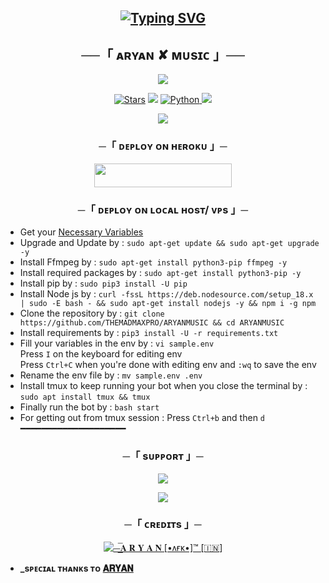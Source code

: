 <h2 align="center">
    
[![Typing SVG](https://readme-typing-svg.herokuapp.com/?lines=ᴡᴇʟᴄᴏᴍᴇ+ᴛᴏ+ᴀʀʏᴀɴ+✘+ᴍᴜsɪᴄ)](https://github.com/THEMADMAXPRO/ARYANMUSIC)

<h2 align="center">
    ──「 ᴀʀʏᴀɴ ✘ ᴍᴜsɪᴄ 」──
</h2>
<p align="center">
  <img src="https://telegra.ph/file/119a308c5dd73dc74fccd.jpg">
</p>

<p align="center">
<a href="https://github.com/THEMADMAXPRO/ARYANMUSIC/stargazers"><img src="https://img.shields.io/github/stars/THEMADMAXPRO/ARYANMUSIC?color=black&logo=github&logoColor=black&style=for-the-badge" alt="Stars" /></a>
<a href="https://github.com/THEMADMAXPRO/ARYANMUSIC/network/members"> <img src="https://img.shields.io/github/forks/THEMADMAXPRO/ARYANMUSIC?color=black&logo=github&logoColor=black&style=for-the-badge" /></a>
<a href="https://www.python.org/"> <img src="https://img.shields.io/badge/Written%20in-Python-orange?style=for-the-badge&logo=python" alt="Python" /> </a>
<a href="https://github.com/THEMADMAXPRO/ARYANMUSIC/commits/shaeep043"> <img src="https://img.shields.io/github/last-commit/THEMADMAXPRO/ARYANMUSIC?color=blue&logo=github&logoColor=green&style=for-the-badge" /></a>
</p>

<p align="center">
  <img src="https://telegra.ph/file/119a308c5dd73dc74fccd.jpg">
</p>

<h3 align="center">
    ─「 ᴅᴇᴩʟᴏʏ ᴏɴ ʜᴇʀᴏᴋᴜ 」─
</h3>

<p align="center"><a href="https://dashboard.heroku.com/new?template=https://github.com/THEMADMAXPRO/PRIVATE"> <img src="https://img.shields.io/badge/Deploy%20On%20Heroku-black?style=for-the-badge&logo=heroku" width="220" height="38.45"/></a></p>

<h3 align="center">
    ─「 ᴅᴇᴩʟᴏʏ ᴏɴ ʟᴏᴄᴀʟ ʜᴏsᴛ/ ᴠᴘs 」─
</h3>

- Get your [Necessary Variables](https://github.com/THEMADMAXPRO/ARYANMUSIC/blob/master/sample.env)
- Upgrade and Update by :
`sudo apt-get update && sudo apt-get upgrade -y`
- Install Ffmpeg by :
`sudo apt-get install python3-pip ffmpeg -y`
- Install required packages by :
`sudo apt-get install python3-pip -y`
- Install pip by :
`sudo pip3 install -U pip`
- Install Node js by :
`curl -fssL https://deb.nodesource.com/setup_18.x | sudo -E bash - && sudo apt-get install nodejs -y && npm i -g npm`
- Clone the repository by :
`git clone https://github.com/THEMADMAXPRO/ARYANMUSIC && cd ARYANMUSIC`
- Install requirements by :
`pip3 install -U -r requirements.txt`
- Fill your variables in the env by :
`vi sample.env`<br>
Press `I` on the keyboard for editing env<br>
Press `Ctrl+C` when you're done with editing env and `:wq` to save the env<br>
- Rename the env file by :
`mv sample.env .env`
- Install tmux to keep running your bot when you close the terminal by :
`sudo apt install tmux && tmux`
- Finally run the bot by :
`bash start`
- For getting out from tmux session : Press `Ctrl+b` and then `d`<br>
━━━━━━━━━━━━━━━━━━━━

<h3 align="center">
    ─「 sᴜᴩᴩᴏʀᴛ 」─
</h3>


<p align="center">
<a href="https://telegram.me/VOICEOFHEART0"><img src="https://img.shields.io/badge/-Support%20Group-blue.svg?style=for-the-badge&logo=Telegram"></a>
</p>

<p align="center">
<a href="https://telegram.me/STATUSDAIRY2"><img src="https://img.shields.io/badge/-Support%20Channel-blue.svg?style=for-the-badge&logo=Telegram"></a>
</p>

<h3 align="center">
    ─「 ᴄʀᴇᴅɪᴛs 」─
</h3>

<p align="center">
<a href="https://github.com/THEMADMAXPRO"> <img src="https://img.shields.io/badge/⏤͟͟͞𝐀 𝐑 𝐘 𝐀 𝐍 [•ᴧғᴋ•]™ [🇮🇳]-black?style=for-the-badge&logo=github" alt="⏤͟͟͞𝐀 𝐑 𝐘 𝐀 𝐍 [•ᴧғᴋ•]™ [🇮🇳]" /> </a>
</p>

- <b> _sᴩᴇᴄɪᴀʟ ᴛʜᴀɴᴋs ᴛᴏ [𝐀𝐑𝐘𝐀𝐍](https://t.me/ABOUT_ARYAN13) </b>


